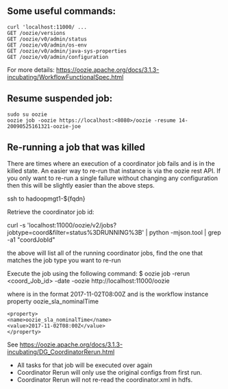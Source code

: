 ## Some useful commands:
```
curl 'localhost:11000/ ...
GET /oozie/versions
GET /oozie/v0/admin/status
GET /oozie/v0/admin/os-env
GET /oozie/v0/admin/java-sys-properties
GET /oozie/v0/admin/configuration
``` 
 
For more details: https://oozie.apache.org/docs/3.1.3-incubating/WorkflowFunctionalSpec.html


## Resume suspended job:
```
sudo su oozie
oozie job -oozie https://localhost:<8080>/oozie -resume 14-20090525161321-oozie-joe
```

## Re-running a job that was killed

There are times where an execution of a coordinator job fails and is in the killed state. An easier way to re-run that instance is via the oozie rest API. If you only want to re-run a single failure without changing any configuration then this will be slightly easier than the above steps.

ssh to hadoopmgt1-${fqdn}

Retrieve the coordinator job id:

curl -s 'localhost:11000/oozie/v2/jobs?jobtype=coord&filter=status%3DRUNNING%3B' | python -mjson.tool | grep -a1 "coordJobId"

the above will list all of the running coordinator jobs, find the one that matches the job type you
want to re-run

Execute the job using the following command:
$ oozie job -rerun <coord_Job_id> -date <nominal date> -oozie http://localhost:11000/oozie

where <nominal date> is in the format 2017-11-02T08:00Z and is the workflow instance property oozie_sla_nominalTime
```
<property>
<name>oozie_sla_nominalTime</name>
<value>2017-11-02T08:00Z</value>
</property>
```

See https://oozie.apache.org/docs/3.1.3-incubating/DG_CoordinatorRerun.html

- All tasks for that job will be executed over again
- Coordinator Rerun will only use the original configs from first run.
- Coordinator Rerun will not re-read the coordinator.xml in hdfs.